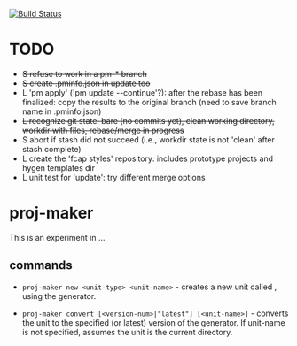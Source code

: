 [![Build Status](https://travis-ci.org/ronp001/proj-maker.svg?branch=master)](https://travis-ci.org/ronp001/proj-maker)

# TODO
* ~~S refuse to work in a pm-* branch~~
* ~~S create .pminfo.json in update too~~
* L 'pm apply' ('pm update --continue'?): after the rebase has been finalized: copy the results to the original branch (need to save branch name in .pminfo.json)
* ~~L recognize git state:  bare (no commits yet), clean working directory, workdir with files, rebase/merge in progress~~
* S abort if stash did not succeed (i.e., workdir state is not 'clean' after stash complete)
* L create the 'fcap styles' repository:  includes prototype projects and hygen templates dir
* L unit test for 'update':  try different merge options

# proj-maker

This is an experiment in ...


## commands

* `proj-maker new <unit-type> <unit-name>` - creates a new unit called <unit-name>, 
using the <unit-type> generator.  

* `proj-maker convert [<version-num>|"latest"] [<unit-name>]` - converts the unit to the specified (or latest) version of the generator. If unit-name is not specified, assumes the unit is the current directory.
